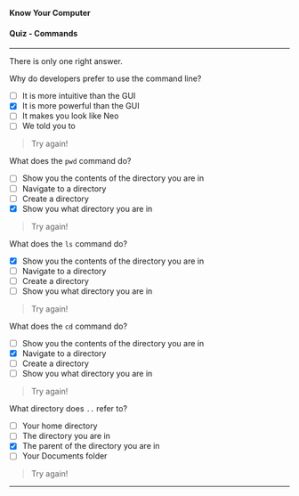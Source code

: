 **Know Your Computer**

#### Quiz - Commands

---

There is only one right answer.

Why do developers prefer to use the command line?
  - [ ] It is more intuitive than the GUI
  - [x] It is more powerful than the GUI
  - [ ] It makes you look like Neo
  - [ ] We told you to

> Try again!

What does the `pwd` command do?
  - [ ] Show you the contents of the directory you are in
  - [ ] Navigate to a directory
  - [ ] Create a directory
  - [x] Show you what directory you are in

> Try again!

What does the `ls` command do?
  - [x] Show you the contents of the directory you are in
  - [ ] Navigate to a directory
  - [ ] Create a directory
  - [ ] Show you what directory you are in

> Try again!

What does the `cd` command do?
  - [ ] Show you the contents of the directory you are in
  - [x] Navigate to a directory
  - [ ] Create a directory
  - [ ] Show you what directory you are in

> Try again!

What directory does `..` refer to?
  - [ ] Your home directory
  - [ ] The directory you are in
  - [x] The parent of the directory you are in
  - [ ] Your Documents folder

> Try again!

---
